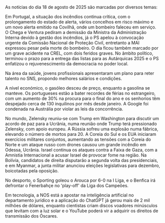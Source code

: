 As notícias do dia 18 de agosto de 2025 são marcadas por diversos temas:

Em Portugal, a situação dos incêndios continua crítica, com o prolongamento do estado de alerta, vários concelhos em risco máximo e um novo alerta emitido na Covilhã, onde um bombeiro faleceu em serviço. O Chega e Ventura pediram a demissão da Ministra da Administração Interna devido à gestão dos incêndios, já o PS apelou à convocação urgente da Comissão Nacional de Proteção Civil, entretanto a MAI expressou pesar pela morte do bombeiro. O dia ficou também marcado por um grave acidente na CREL, com dois feridos graves. No âmbito político, terminou o prazo para a entrega das listas para as Autárquicas 2025 e o PS enfatizou o rejuvenescimento da democracia no poder local.

Na área da saúde, jovens profissionais apresentaram um plano para reter talento no SNS, propondo melhores salários e condições.

A nível económico, o gasóleo desceu de preço, enquanto a gasolina se manteve. Os portugueses estão a bater recordes de férias no estrangeiro, com um aumento de 30% na procura para o final do ano e os senhorios têm despejado cerca de 130 inquilinos por mês desde janeiro. A Google foi condenada na Austrália por violar as leis da concorrência.

No mundo, Zelensky reuniu-se com Trump em Washington para discutir um acordo de paz para a Ucrânia, numa reunião onde Trump terá pressionado Zelensky, com apoio europeu. A Rússia sofreu uma explosão numa fábrica, elevando o número de mortos para 20. A Coreia do Sul e os EUA iniciaram exercícios militares conjuntos, aumentando as tensões com a Coreia do Norte e um ataque russo com drones causou um grande incêndio em Odessa, Ucrânia. Israel continua os ataques contra a Faixa de Gaza, com a Amnistia Internacional a acusar Israel de provocar fome na região. Na Bolívia, candidatos de direita disputarão a segunda volta das presidenciais, e em Myanmar, a junta militar anunciou eleições legislativas para dezembro, boicotadas pela oposição.

No desporto, o Sporting goleou o Arouca por 6-0 na I Liga, e o Benfica irá defrontar o Fenerbahçe no 'play-off' da Liga dos Campeões.

Em tecnologia, a NOS está a apostar na inteligência artificial no departamento jurídico e a aplicação do ChatGPT já gerou mais de 2 mil milhões de dólares, enquanto cientistas criam discos voadores minúsculos que levitam com a luz solar e o YouTube poderá vir a adquirir os direitos de transmissão dos Óscares.